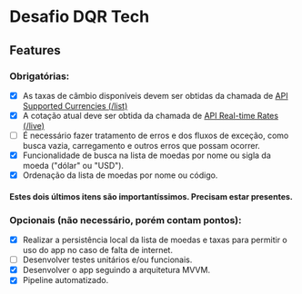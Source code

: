 # Desafio DQR Tech

## Features

### Obrigatórias:

-   [X] As taxas de câmbio disponíveis devem ser obtidas da chamada de [API Supported Currencies (/list)](https://currencylayer.com/documentation)
-   [X] A cotação atual deve ser obtida da chamada de [API Real-time Rates (/live)](https://currencylayer.com/documentation)
-   [ ] É necessário fazer tratamento de erros e dos fluxos de exceção, como busca vazia, carregamento e outros erros que possam ocorrer.
-   [X] Funcionalidade de busca na lista de moedas por nome ou sigla da moeda ("dólar" ou "USD").
-   [X] Ordenação da lista de moedas por nome ou código.
#### Estes dois últimos itens são importantíssimos. Precisam estar presentes.

### Opcionais (não necessário, porém contam pontos):

-   [X] Realizar a persistência local da lista de moedas e taxas para permitir o uso do app no caso de falta de internet.
-   [ ] Desenvolver testes unitários e/ou funcionais.
-   [X] Desenvolver o app seguindo a arquitetura MVVM.
-   [X] Pipeline automatizado.
